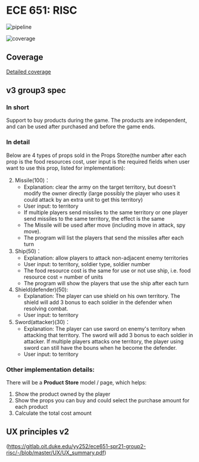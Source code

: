 ECE 651: RISC
======================================

![pipeline](https://gitlab.oit.duke.edu/yy252/ece651-spr21-group2-risc/badges/master/pipeline.svg)

![coverage](https://gitlab.oit.duke.edu/yy252/ece651-spr21-group2-risc/badges/master/coverage.svg?job=test)

## Coverage
[Detailed coverage](https://yy252.pages.oit.duke.edu/ece651-spr21-group2-risc/dashboard.html)

## v3 group3 spec
### In short
Support to buy products during the game. The products are independent, and can be used after purchased and before the game ends. 

### In detail
Below are 4 types of props sold in the Props Store(the number after each prop is the food resources cost, user input is the required fields when user want to use this prop, listed for implementation):

2. Missile(100)：
   - Explanation: clear the army on the target territory, but doesn't modify the owner directly (large possibly the player who uses it could attack by an extra unit to get this territory)
   - User input: to territory
   - If multiple players send missiles to the same territory or one player send missiles to the same territory, the effect is the same
   - The Missile will be used after move (including move in attack, spy move).
   - The program will list the players that send the missiles after each turn
3. Ship(50)：
   - Explanation: allow players to attack non-adjacent enemy territories
   - User input: to territory, soldier type, soldier number
   - The food resource cost is the same for use or not use ship, i.e. food resource cost = number of units
   - The program will show the players that use the ship after each turn
4. Shield(defender)(50):
   - Explanation: The player can use shield on his own territory. The shield will add 3 bonus to each soldier in the defender when resolving combat.
   - User input: to territory
5. Sword(attacker)(30)：
   - Explanation: The player can use sword on enemy's territory when attacking that territory. The sword will add 3 bonus to each soldier in attacker. If multiple players attacks one territory, the player 
   using sword can still have the bouns when he become the defender.
   - User input: to territory

### Other implementation details:
There will be a **Product Store** model / page, which helps:
1. Show the product owned by the player
2. Show the props you can buy and could select the purchase amount for each product
3. Calculate the total cost amount

## UX principles v2
(https://gitlab.oit.duke.edu/yy252/ece651-spr21-group2-risc/-/blob/master/UX/UX_summary.pdf)
